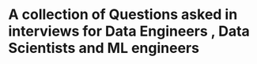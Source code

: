 # A collection of Questions asked in interviews for Data Engineers , Data Scientists and ML engineers


